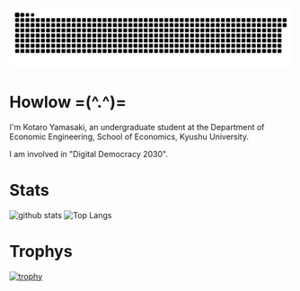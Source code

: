 ![](https://raw.githubusercontent.com/kotaro-yamasaki/kotaro-yamasaki/output/github-contribution-grid-snake.svg)

# Howlow =(^.^)=
I'm Kotaro Yamasaki, an undergraduate student at the Department of Economic Engineering, School of Economics, Kyushu University.
<p>I am involved in "Digital Democracy 2030".</p>

# Stats
<p align="left"> 
  <img alt="github stats" height="195px" src="https://github-readme-stats.vercel.app/api?username=kotaro-yamasaki&theme=radical&show_icons=true" />
  <img alt="Top Langs" height="195px" src="https://github-readme-stats.vercel.app/api/top-langs/?username=kotaro-yamasaki&layout=compact&theme=radical" />
</p>

# Trophys
[![trophy](https://github-profile-trophy.vercel.app/?username=kotaro-yamasaki&theme=radical&column=8)](https://github.com/ryo-ma/github-profile-trophy)

